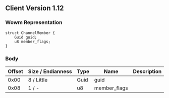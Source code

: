 ## Client Version 1.12

### Wowm Representation
```rust,ignore
struct ChannelMember {
    Guid guid;    
    u8 member_flags;    
}

```
### Body
| Offset | Size / Endianness | Type | Name | Description |
| ------ | ----------------- | ---- | ---- | ----------- |
| 0x00 | 8 / Little | Guid | guid |  |
| 0x08 | 1 / - | u8 | member_flags |  |
